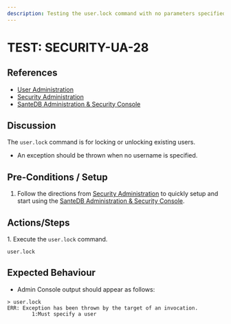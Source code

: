 ```yaml
---
description: Testing the user.lock command with no parameters specified.
---
```


# TEST: SECURITY-UA-28

## References

* [User Administration](../../../../../../operations/server-administration/santedb-icdr-admin-console/user-administration.md)
* [Security Administration](../../../../../../operations-1/system-administration/security-administration/#demo-environment)&#x20;
* [SanteDB Administration & Security Console](../../../../../../operations/server-administration/santedb-icdr-admin-console/)

## Discussion

The `user.lock` command is for locking or unlocking existing users.&#x20;

* An exception should be thrown when no username is specified.

## Pre-Conditions / Setup

1. Follow the directions from [Security Administration](../../../../../../operations-1/system-administration/security-administration/#demo-environment) to quickly setup and start using the [SanteDB Administration & Security Console](../../../../../../operations/server-administration/santedb-icdr-admin-console/).

## Actions/Steps

1\. Execute the `user.lock` command.

```
user.lock
```

## Expected Behaviour

* Admin Console output should appear as follows:

```
> user.lock
ERR: Exception has been thrown by the target of an invocation.
        1:Must specify a user
```
